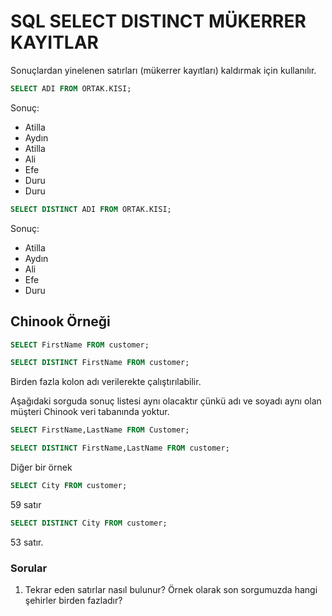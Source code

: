 # SQL SELECT DISTINCT MÜKERRER KAYITLAR

Sonuçlardan yinelenen satırları (mükerrer kayıtları) kaldırmak için kullanılır.

```sql
SELECT ADI FROM ORTAK.KISI;
```

Sonuç:


- Atilla
- Aydın
- Atilla
- Ali
- Efe
- Duru
- Duru

```sql
SELECT DISTINCT ADI FROM ORTAK.KISI;
```
Sonuç:

- Atilla
- Aydın
- Ali
- Efe
- Duru


## Chinook Örneği

```sql
SELECT FirstName FROM customer;
```

```sql
SELECT DISTINCT FirstName FROM customer;
```

Birden fazla kolon adı verilerekte çalıştırılabilir.

Aşağıdaki sorguda sonuç listesi aynı olacaktır çünkü adı ve soyadı aynı olan müşteri Chinook veri tabanında yoktur.

```sql
SELECT FirstName,LastName FROM Customer;
```

```sql
SELECT DISTINCT FirstName,LastName FROM customer;
```

Diğer bir örnek


```sql
SELECT City FROM customer;
```
59 satır


```sql
SELECT DISTINCT City FROM customer;
```
53 satır.

### Sorular

1. Tekrar eden satırlar nasıl bulunur?
Örnek olarak son sorgumuzda hangi şehirler birden fazladır?


